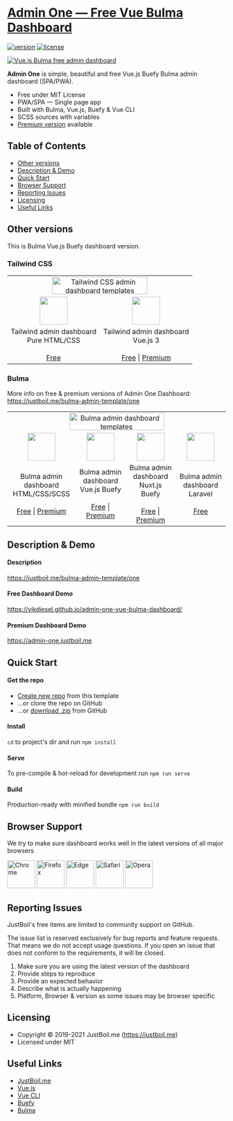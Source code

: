# [Admin One  — Free Vue Bulma Dashboard](https://justboil.me/bulma-admin-template/one)

[![version](https://img.shields.io/github/v/release/vikdiesel/admin-one-vue-bulma-dashboard)](https://justboil.me/bulma-admin-template/one)  [![license](https://img.shields.io/badge/license-MIT-blue.svg)](https://justboil.me/bulma-admin-template/one)

[![Vue.js Bulma free admin dashboard](https://justboil.me/images/one/repository-preview-hi-res.png)](https://vikdiesel.github.io/admin-one-vue-bulma-dashboard/)

**Admin One** is simple, beautiful and free Vue.js Buefy Bulma admin dashboard (SPA/PWA).

* Free under MIT License
* PWA/SPA — Single page app
* Built with Bulma, Vue.js, Buefy & Vue CLI
* SCSS sources with variables
* [Premium version](https://justboil.me/bulma-admin-template/one) available

## Table of Contents

* [Other versions](#other-versions)
* [Description & Demo](#description--demo)
* [Quick Start](#quick-start)
* [Browser Support](#browser-support)
* [Reporting Issues](#reporting-issues)
* [Licensing](#licensing)
* [Useful Links](#useful-links)

## Other versions

This is Bulma Vue.js Buefy dashboard version.

### Tailwind CSS

<table>
    <tr>
        <td align="center" colspan="2"><a href="https://justboil.me/tailwind-admin-templates"><img src="https://justboil.me/images/tailwind-gh-logo.png?v=2" width="219" height="40" alt="Tailwind CSS admin dashboard templates"></a></td>
    </tr>
    <tr>
        <td align="center"><a href="https://github.com/justboil/admin-one-tailwind" title="Free Tailwind CSS admin dashboard HTML"><img src="https://justboil.me/svg/language-html5.svg" width="64" height="64"></a></td>
        <td align="center"><a href="https://github.com/justboil/admin-one-vue-tailwind" title="Free Vue.js 3 Tailwind CSS admin dashboard"><img src="https://justboil.me/svg/vuejs.svg" width="64" height="64"></a></td>
    </tr>
    <tr>
        <td align="center">Tailwind admin dashboard<br/>Pure HTML/CSS<br/><br/><a href="https://github.com/justboil/admin-one-tailwind" title="Free Tailwind admin dashboard HTML CSS">Free</a></td>
        <td align="center">Tailwind admin dashboard<br/>Vue.js 3<br/><br/><a href="https://github.com/justboil/admin-one-vue-tailwind" title="Free Vue.js 3 Tailwind CSS admin dashboard">Free</a> | <a href="https://justboil.me/tailwind-admin-templates/vue-dashboard" title="Vue.js 3 Tailwind CSS admin dashboard">Premium</a></td>
    </tr>
</table>

### Bulma

More info on free & premium versions of Admin One Dashboard: https://justboil.me/bulma-admin-template/one

<table>
    <tr>
        <td align="center" colspan="4"><a href="https://justboil.me/"><img src="https://justboil.me/images/bulma-gh-logo.png" width="219" height="40" alt="Bulma admin dashboard templates"></a></td>
    </tr>
    <tr>
        <td align="center"><a href="https://github.com/vikdiesel/admin-one-bulma-dashboard" title="Free Bulma admin dashboard HTML CSS SCSS"><img src="https://justboil.me/svg/language-html5.svg" width="64" height="64"></a></td>
        <td align="center"><a href="https://github.com/vikdiesel/admin-one-vue-bulma-dashboard" title="Free Bulma Vue.js Buefy admin dashboard"><img src="https://justboil.me/svg/vuejs.svg" width="64" height="64"></a></td>
        <td align="center"><a href="https://github.com/justboil/admin-one-nuxt" title="Free Bulma Nuxt.js Buefy admin dashboard"><img src="https://justboil.me/svg/nuxt.svg" width="64" height="64"></a></td>
        <td align="center"><a href="https://github.com/vikdiesel/admin-one-laravel-dashboard" title="Free Bulma Laravel admin dashboard"><img src="https://justboil.me/svg/laravel.svg" width="64" height="64"></a></td>
    </tr>
    <tr>
        <td align="center">Bulma admin dashboard<br/>HTML/CSS/SCSS<br/><br/><a href="https://github.com/vikdiesel/admin-one-bulma-dashboard" title="Free Bulma admin dashboard HTML CSS SCSS">Free</a> | <a href="https://justboil.me/bulma-admin-template/one-html" title="Premium Bulma admin dashboard HTML CSS SCSS">Premium</a></td>
        <td align="center">Bulma admin dashboard<br/>Vue.js Buefy<br/><br/><a href="https://github.com/vikdiesel/admin-one-vue-bulma-dashboard" title="Free Bulma Vue.js Buefy admin dashboard">Free</a> | <a href="https://justboil.me/bulma-admin-template/one" title="Premium Bulma Vue.js Buefy admin dashboard">Premium</a></td>
        <td align="center">Bulma admin dashboard<br/>Nuxt.js Buefy<br/><br/><a href="https://github.com/justboil/admin-one-nuxt" title="Free Bulma Nuxt.js Buefy admin dashboard">Free</a> | <a href="https://justboil.me/bulma-admin-template/one-nuxt" title="Premium Bulma Nuxt.js Buefy admin dashboard">Premium</a></td>
        <td align="center">Bulma admin dashboard<br/>Laravel<br/><br/><a href="https://github.com/vikdiesel/admin-one-laravel-dashboard" title="Free Bulma Laravel admin dashboard">Free</a></td>
    </tr>
</table>

## Description & Demo

#### Description

https://justboil.me/bulma-admin-template/one

#### Free Dashboard Demo

https://vikdiesel.github.io/admin-one-vue-bulma-dashboard/

#### Premium Dashboard Demo

https://admin-one.justboil.me

## Quick Start

#### Get the repo

* [Create new repo](https://github.com/vikdiesel/admin-one-vue-bulma-dashboard/generate) from this template
* &hellip;or clone the repo on GitHub
* &hellip;or [download .zip](https://github.com/vikdiesel/admin-one-vue-bulma-dashboard/archive/master.zip) from GitHub

#### Install

`cd` to project's dir and run `npm install` 

#### Serve

To pre-compile & hot-reload for development run `npm run serve`

#### Build

Production-ready with minified bundle `npm run build`

## Browser Support

We try to make sure dashboard works well in the latest versions of all major browsers

<img src="https://justboil.me/images/browsers-svg/chrome.svg" width="64" height="64" alt="Chrome"> <img src="https://justboil.me/images/browsers-svg/firefox.svg" width="64" height="64" alt="Firefox"> <img src="https://justboil.me/images/browsers-svg/edge.svg" width="64" height="64" alt="Edge"> <img src="https://justboil.me/images/browsers-svg/safari.svg" width="64" height="64" alt="Safari"> <img src="https://justboil.me/images/browsers-svg/opera.svg" width="64" height="64" alt="Opera">

## Reporting Issues

JustBoil's free items are limited to community support on GitHub.

The issue list is reserved exclusively for bug reports and feature requests. That means we do not accept usage questions. If you open an issue that does not conform to the requirements, it will be closed.

1. Make sure you are using the latest version of the dashboard
2. Provide steps to reproduce
3. Provide an expected behavior
4. Describe what is actually happening 
5. Platform, Browser & version as some issues may be browser specific

## Licensing

- Copyright &copy; 2019-2021 JustBoil.me (https://justboil.me)
- Licensed under MIT

## Useful Links

- [JustBoil.me](https://justboil.me)
- [Vue.js](https://vuejs.org)
- [Vue CLI](https://cli.vuejs.org)
- [Buefy](https://buefy.org)
- [Bulma](https://bulma.io)

